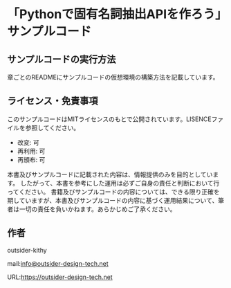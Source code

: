# 「Pythonで固有名詞抽出APIを作ろう」サンプルコード

## サンプルコードの実行方法
章ごとのREADMEにサンプルコードの仮想環境の構築方法を記載しています。

## ライセンス・免責事項
このサンプルコードはMITライセンスのもとで公開されています。LISENCEファイルを参照してください。

- 改変: 可
- 再利用: 可
- 再頒布: 可

本書及びサンプルコードに記載された内容は、情報提供のみを目的としています。
したがって、本書を参考にした運用は必ずご自身の責任と判断において行ってください。
書籍及びサンプルコードの内容については、できる限り正確を期していますが、本書及びサンプルコードの内容に基づく運用結果について、筆者は一切の責任を負いかねます。あらかじめご了承ください。

## 作者
outsider-kithy

mail:info@outsider-design-tech.net

URL:https://outsider-design-tech.net